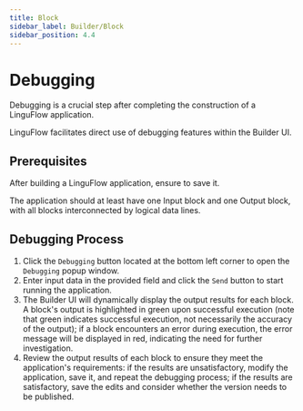 ```yaml
---
title: Block
sidebar_label: Builder/Block
sidebar_position: 4.4
---
```


# Debugging

Debugging is a crucial step after completing the construction of a LinguFlow application.

LinguFlow facilitates direct use of debugging features within the Builder UI.

## Prerequisites

After building a LinguFlow application, ensure to save it.

The application should at least have one Input block and one Output block, with all blocks interconnected by logical data lines.

## Debugging Process

1. Click the `Debugging` button located at the bottom left corner to open the `Debugging` popup window.
2. Enter input data in the provided field and click the `Send` button to start running the application.
3. The Builder UI will dynamically display the output results for each block. A block's output is highlighted in green upon successful execution (note that green indicates successful execution, not necessarily the accuracy of the output); if a block encounters an error during execution, the error message will be displayed in red, indicating the need for further investigation.
4. Review the output results of each block to ensure they meet the application's requirements: if the results are unsatisfactory, modify the application, save it, and repeat the debugging process; if the results are satisfactory, save the edits and consider whether the version needs to be published.